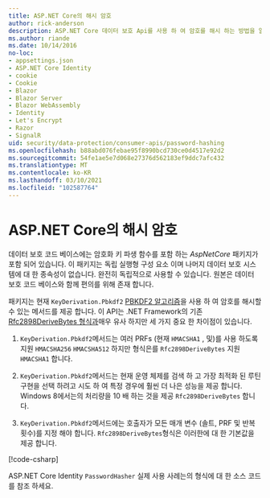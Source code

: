 ```yaml
---
title: ASP.NET Core의 해시 암호
author: rick-anderson
description: ASP.NET Core 데이터 보호 Api를 사용 하 여 암호를 해시 하는 방법을 알아봅니다.
ms.author: riande
ms.date: 10/14/2016
no-loc:
- appsettings.json
- ASP.NET Core Identity
- cookie
- Cookie
- Blazor
- Blazor Server
- Blazor WebAssembly
- Identity
- Let's Encrypt
- Razor
- SignalR
uid: security/data-protection/consumer-apis/password-hashing
ms.openlocfilehash: b88abd076febae95f8990bcd730ce0d4517e92d2
ms.sourcegitcommit: 54fe1ae5e7d068e27376d562183ef9ddc7afc432
ms.translationtype: MT
ms.contentlocale: ko-KR
ms.lasthandoff: 03/10/2021
ms.locfileid: "102587764"
---
```

# <a name="hash-passwords-in-aspnet-core"></a>ASP.NET Core의 해시 암호

데이터 보호 코드 베이스에는 암호화 키 파생 함수를 포함 하는 *AspNetCore* 패키지가 포함 되어 있습니다. 이 패키지는 독립 실행형 구성 요소 이며 나머지 데이터 보호 시스템에 대 한 종속성이 없습니다. 완전히 독립적으로 사용할 수 있습니다. 원본은 데이터 보호 코드 베이스와 함께 편의를 위해 존재 합니다.

패키지는 현재 `KeyDerivation.Pbkdf2` [PBKDF2 알고리즘](https://tools.ietf.org/html/rfc2898#section-5.2)을 사용 하 여 암호를 해시할 수 있는 메서드를 제공 합니다. 이 API는 .NET Framework의 기존 [Rfc2898DeriveBytes 형식과](/dotnet/api/system.security.cryptography.rfc2898derivebytes)매우 유사 하지만 세 가지 중요 한 차이점이 있습니다.

1. `KeyDerivation.Pbkdf2`메서드는 여러 PRFs (현재 `HMACSHA1` , 및)를 사용 하도록 지원 `HMACSHA256` `HMACSHA512` 하지만 형식은를 `Rfc2898DeriveBytes` 지원 `HMACSHA1` 합니다.

2. `KeyDerivation.Pbkdf2`메서드는 현재 운영 체제를 검색 하 고 가장 최적화 된 루틴 구현을 선택 하려고 시도 하 여 특정 경우에 훨씬 더 나은 성능을 제공 합니다. Windows 8에서는의 처리량을 10 배 하는 것을 제공 `Rfc2898DeriveBytes` 합니다.

3. `KeyDerivation.Pbkdf2`메서드에는 호출자가 모든 매개 변수 (솔트, PRF 및 반복 횟수)를 지정 해야 합니다. `Rfc2898DeriveBytes`형식은 이러한에 대 한 기본값을 제공 합니다.

[!code-csharp[](password-hashing/samples/passwordhasher.cs)]

[](https://github.com/dotnet/AspNetCore/blob/main/src/Identity/Extensions.Core/src/PasswordHasher.cs) ASP.NET Core Identity `PasswordHasher` 실제 사용 사례는의 형식에 대 한 소스 코드를 참조 하세요.
